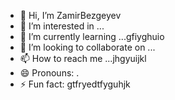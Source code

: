 - 👋 Hi, I’m ZamirBezgeyev
- 👀 I’m interested in ...
- 🌱 I’m currently learning ...gfiyghuio
- 💞️ I’m looking to collaborate on ...
- 📫 How to reach me ...jhgyuijkl
- 😄 Pronouns: .
- ⚡ Fun fact: gtfryedtfyguhjk
<!---
ZamirBezgeyev/ZamirBezgeyev is a ✨ special ✨ repository because its `README.md` (this file) appears on your GitHub profile.
You can click the Preview link to take a look at your changes.
--->
